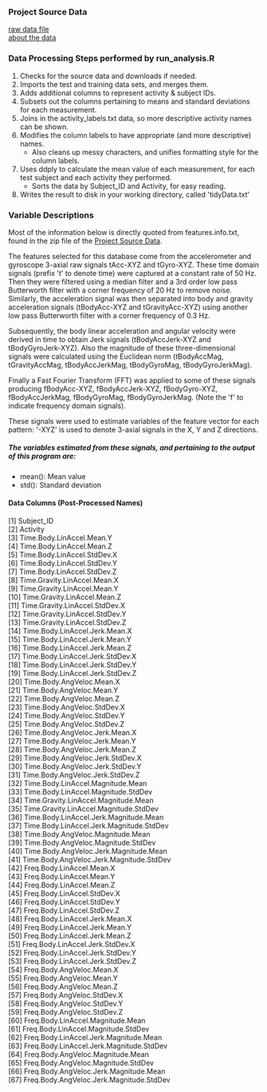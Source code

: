 ### Project Source Data

[raw data file](https://d396qusza40orc.cloudfront.net/getdata%2Fprojectfiles%2FUCI%20HAR%20Dataset.zip)<br />
[about the data](http://archive.ics.uci.edu/ml/datasets/Human+Activity+Recognition+Using+Smartphones)<br />


### Data Processing Steps performed by run_analysis.R

1. Checks for the source data and downloads if needed.
2. Imports the test and training data sets, and merges them.
3. Adds additional columns to represent activity & subject IDs.
4. Subsets out the columns pertaining to means and standard deviations for each measurement.
5. Joins in the activity_labels.txt data, so more descriptive activity names can be shown.
6. Modifies the column labels to have appropriate (and more descriptive) names.<br />
    - Also cleans up messy characters, and unifies formatting style for the column labels.
7. Uses ddply to calculate the mean value of each measurement, for each test subject and each activity they performed.<br />
    - Sorts the data by Subject_ID and Activity, for easy reading.
6. Writes the result to disk in your working directory, called 'tidyData.txt'


### Variable Descriptions

Most of the information below is directly quoted from features.info.txt, found in the zip file of the [Project Source Data](https://d396qusza40orc.cloudfront.net/getdata%2Fprojectfiles%2FUCI%20HAR%20Dataset.zip).

The features selected for this database come from the accelerometer and gyroscope 3-axial raw signals tAcc-XYZ and tGyro-XYZ. These time domain signals (prefix 't' to denote time) were captured at a constant rate of 50 Hz. Then they were filtered using a median filter and a 3rd order low pass Butterworth filter with a corner frequency of 20 Hz to remove noise. Similarly, the acceleration signal was then separated into body and gravity acceleration signals (tBodyAcc-XYZ and tGravityAcc-XYZ) using another low pass Butterworth filter with a corner frequency of 0.3 Hz.

Subsequently, the body linear acceleration and angular velocity were derived in time to obtain Jerk signals (tBodyAccJerk-XYZ and tBodyGyroJerk-XYZ). Also the magnitude of these three-dimensional signals were calculated using the Euclidean norm (tBodyAccMag, tGravityAccMag, tBodyAccJerkMag, tBodyGyroMag, tBodyGyroJerkMag).

Finally a Fast Fourier Transform (FFT) was applied to some of these signals producing fBodyAcc-XYZ, fBodyAccJerk-XYZ, fBodyGyro-XYZ, fBodyAccJerkMag, fBodyGyroMag, fBodyGyroJerkMag. (Note the 'f' to indicate frequency domain signals).

These signals were used to estimate variables of the feature vector for each pattern: '-XYZ' is used to denote 3-axial signals in the X, Y and Z directions.


##### The variables estimated from these signals, and pertaining to the output of this program are:
* mean(): Mean value
* std(): Standard deviation


#### Data Columns (Post-Processed Names)

 [1] Subject_ID                              
 [2] Activity                                
 [3] Time.Body.LinAccel.Mean.Y               
 [4] Time.Body.LinAccel.Mean.Z               
 [5] Time.Body.LinAccel.StdDev.X             
 [6] Time.Body.LinAccel.StdDev.Y             
 [7] Time.Body.LinAccel.StdDev.Z             
 [8] Time.Gravity.LinAccel.Mean.X            
 [9] Time.Gravity.LinAccel.Mean.Y            
[10] Time.Gravity.LinAccel.Mean.Z            
[11] Time.Gravity.LinAccel.StdDev.X          
[12] Time.Gravity.LinAccel.StdDev.Y          
[13] Time.Gravity.LinAccel.StdDev.Z          
[14] Time.Body.LinAccel.Jerk.Mean.X          
[15] Time.Body.LinAccel.Jerk.Mean.Y          
[16] Time.Body.LinAccel.Jerk.Mean.Z          
[17] Time.Body.LinAccel.Jerk.StdDev.X        
[18] Time.Body.LinAccel.Jerk.StdDev.Y        
[19] Time.Body.LinAccel.Jerk.StdDev.Z        
[20] Time.Body.AngVeloc.Mean.X               
[21] Time.Body.AngVeloc.Mean.Y               
[22] Time.Body.AngVeloc.Mean.Z               
[23] Time.Body.AngVeloc.StdDev.X             
[24] Time.Body.AngVeloc.StdDev.Y             
[25] Time.Body.AngVeloc.StdDev.Z             
[26] Time.Body.AngVeloc.Jerk.Mean.X          
[27] Time.Body.AngVeloc.Jerk.Mean.Y          
[28] Time.Body.AngVeloc.Jerk.Mean.Z          
[29] Time.Body.AngVeloc.Jerk.StdDev.X        
[30] Time.Body.AngVeloc.Jerk.StdDev.Y        
[31] Time.Body.AngVeloc.Jerk.StdDev.Z        
[32] Time.Body.LinAccel.Magnitude.Mean       
[33] Time.Body.LinAccel.Magnitude.StdDev     
[34] Time.Gravity.LinAccel.Magnitude.Mean    
[35] Time.Gravity.LinAccel.Magnitude.StdDev  
[36] Time.Body.LinAccel.Jerk.Magnitude.Mean  
[37] Time.Body.LinAccel.Jerk.Magnitude.StdDev  
[38] Time.Body.AngVeloc.Magnitude.Mean       
[39] Time.Body.AngVeloc.Magnitude.StdDev     
[40] Time.Body.AngVeloc.Jerk.Magnitude.Mean  
[41] Time.Body.AngVeloc.Jerk.Magnitude.StdDev  
[42] Freq.Body.LinAccel.Mean.X               
[43] Freq.Body.LinAccel.Mean.Y               
[44] Freq.Body.LinAccel.Mean.Z               
[45] Freq.Body.LinAccel.StdDev.X             
[46] Freq.Body.LinAccel.StdDev.Y             
[47] Freq.Body.LinAccel.StdDev.Z             
[48] Freq.Body.LinAccel.Jerk.Mean.X          
[49] Freq.Body.LinAccel.Jerk.Mean.Y          
[50] Freq.Body.LinAccel.Jerk.Mean.Z          
[51] Freq.Body.LinAccel.Jerk.StdDev.X        
[52] Freq.Body.LinAccel.Jerk.StdDev.Y        
[53] Freq.Body.LinAccel.Jerk.StdDev.Z        
[54] Freq.Body.AngVeloc.Mean.X               
[55] Freq.Body.AngVeloc.Mean.Y               
[56] Freq.Body.AngVeloc.Mean.Z               
[57] Freq.Body.AngVeloc.StdDev.X             
[58] Freq.Body.AngVeloc.StdDev.Y             
[59] Freq.Body.AngVeloc.StdDev.Z             
[60] Freq.Body.LinAccel.Magnitude.Mean       
[61] Freq.Body.LinAccel.Magnitude.StdDev     
[62] Freq.Body.LinAccel.Jerk.Magnitude.Mean  
[63] Freq.Body.LinAccel.Jerk.Magnitude.StdDev  
[64] Freq.Body.AngVeloc.Magnitude.Mean       
[65] Freq.Body.AngVeloc.Magnitude.StdDev     
[66] Freq.Body.AngVeloc.Jerk.Magnitude.Mean  
[67] Freq.Body.AngVeloc.Jerk.Magnitude.StdDev
